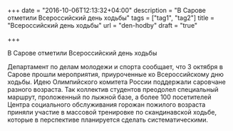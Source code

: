 +++
date = "2016-10-06T12:13:32+04:00"
description = "В Сарове отметили Всероссийский день ходьбы"
tags = ["tag1", "tag2"]
title = "Всероссийский день ходьбы"
url = "den-hodby"
draft = "true"

+++

В Сарове отметили Всероссийский день ходьбы

Департамент по делам молодежи и спорта сообщает, что 3 октября в Сарове прошли мероприятия, приуроченные ко Всероссийскому дню ходьбы. Идею Олимпийского комитета России поддержали саровчане разного возраста. Так коллектив студентов преодолел специальный маршрут, проложенный по лыжной базе, а более 100 посетителей Центра социального обслуживания горожан пожилого возраста приняли участие в массовой тренировке по скандинавской ходьбе, которые в перспективе планируется сделать систематическими.
